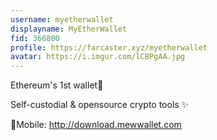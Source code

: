 ```yaml
---
username: myetherwallet
displayname: MyEtherWallet
fid: 366800
profile: https://farcaster.xyz/myetherwallet
avatar: https://i.imgur.com/lCBPgAA.jpg
---
```


Ethereum's 1st wallet🥇

Self-custodial & opensource crypto tools ✨

📱Mobile: http://download.mewwallet.com
